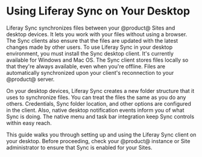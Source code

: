 # Using Liferay Sync on Your Desktop [](id=using-liferay-sync-on-your-desktop)

Liferay Sync synchronizes files between your @product@ Sites and desktop 
devices. It lets you work with your files without using a browser. The Sync 
clients also ensure that the files are updated with the latest changes made by 
other users. To use Liferay Sync in your desktop environment, you must install 
the Sync desktop client. It's currently available for Windows and Mac OS. The 
Sync client stores files locally so that they're always available, even when 
you're offline. Files are automatically synchronized upon your client's
reconnection to your @product@ server. 

On your desktop devices, Liferay Sync creates a new folder structure that it
uses to synchronize files. You can treat the files the same as you do any
others. Credentials, Sync folder location, and other options are configured in
the client. Also, native desktop notification events inform you of what Sync is
doing. The native menu and task bar integration keep Sync controls within easy
reach. 

This guide walks you through setting up and using the Liferay Sync client on
your desktop. Before proceeding, check your @product@ instance or Site
administrator to ensure that Sync is enabled for your Sites. 
